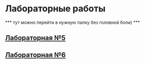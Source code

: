 # Лабораторные работы 

*** тут можно перейти в нужную папку без головной боли) ***

## [Лабораторная №5](https://github.com/fkifa/laboratory/tree/main/2020-2021/OS/lab05)

## [Лабораторная №6](https://github.com/fkifa/laboratory/tree/main/2020-2021/OS/lab06)
